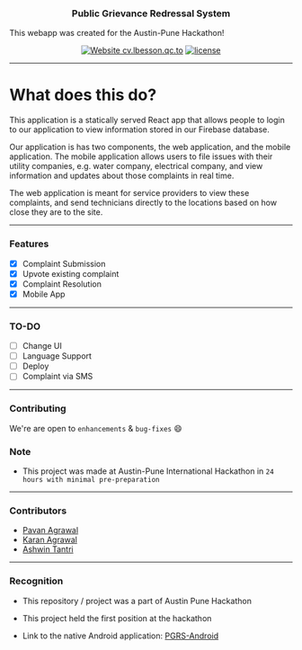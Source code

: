 <h3 align="center">Public Grievance Redressal System</h3>
This webapp was created for the Austin-Pune Hackathon! 

<div align="center">

[![Website cv.lbesson.qc.to](https://img.shields.io/website-up-down-green-red/http/cv.lbesson.qc.to.svg)](https://unruffled-ritchie-da7970.netlify.com/)
[![license](https://img.shields.io/github/license/nhnent/tui.editor.svg)](https://github.com/karan28598/PGRS-Frontend/blob/master/LICENSE)

</div>

------------------------------------------

# What does this do? 
This application is a statically served React app that allows people to login to our application to view information stored in our Firebase database. 

Our application is has two components, the web application, and the mobile application. The mobile application allows users to file issues with their utility companies, e.g. water company, electrical company, and view information and updates about those complaints in real time.

The web application is meant for service providers to view these complaints, and send technicians directly to the locations based on how close they are to the site.

------------------------------------------

### Features

- [x] Complaint Submission
- [x] Upvote existing complaint
- [x] Complaint Resolution
- [x] Mobile App

------------------------------------------

### TO-DO 

- [ ] Change UI
- [ ] Language Support
- [ ] Deploy
- [ ] Complaint via SMS

------------------------------------------
### Contributing

 We're are open to `enhancements` & `bug-fixes` :smile: 
 <!-- Also do have a look [here](./CONTRIBUTING.md) -->

### Note

- This project was made at Austin-Pune International Hackathon in `24 hours with minimal pre-preparation`

------------------------------------------
### Contributors

- [Pavan Agrawal](https://github.com/pavanagrawal123)
- [Karan Agrawal](https://github.com/karan28598)
- [Ashwin Tantri](https://github.com/ashwintantri)

------------------------------------------
### Recognition

- This repository / project was a part of Austin Pune Hackathon

- This project held the first position at the hackathon

 - Link to the native Android application:
[PGRS-Android](https://github.com/ashwintantri/PGRS_Android)